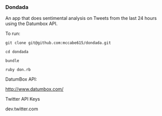 ### Dondada

An app that does sentimental analysis on Tweets from the last 24 hours using the Datumbox API.

To run:

`git clone git@github.com:mccabe615/dondada.git`

`cd dondada`

`bundle`

`ruby don.rb`

DatumBox API:

http://www.datumbox.com/

Twitter API Keys

dev.twitter.com
